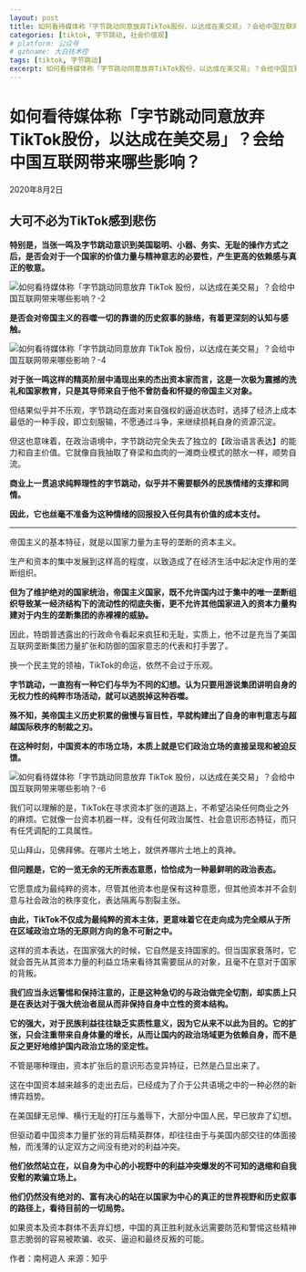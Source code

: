 ```yaml
---
layout: post
title: 如何看待媒体称「字节跳动同意放弃TikTok股份，以达成在美交易」？会给中国互联网带来哪些影响？
categories: [tiktok, 字节跳动, 社会价值观]
# platform: 公众号
# gzhname: 大白技术控
tags: [tiktok, 字节跳动]
excerpt: 如何看待媒体称「字节跳动同意放弃TikTok股份，以达成在美交易」？会给中国互联网带来哪些影响？
---
```


# 如何看待媒体称「字节跳动同意放弃TikTok股份，以达成在美交易」？会给中国互联网带来哪些影响？

2020年8月2日

## 大可不必为TikTok感到悲伤

**特别是，当张一鸣及字节跳动意识到美国聪明、小器、务实、无耻的操作方式之后，是否会对于一个国家的价值力量与精神意志的必要性，产生更高的依赖感与真正的敬意。**

![如何看待媒体称「字节跳动同意放弃 TikTok 股份，以达成在美交易」？会给中国互联网带来哪些影响？-2](https://cdn.jsdelivr.net/gh/yanglr/images/zhzz2020e4vir.jpg)

**是否会对帝国主义的吞噬一切的靠谱的历史叙事的脉络，有着更深刻的认知与感触。**

![如何看待媒体称「字节跳动同意放弃 TikTok 股份，以达成在美交易」？会给中国互联网带来哪些影响？-4](https://cdn.jsdelivr.net/gh/yanglr/images/zhzz2020jb7lp.jpg)

**对于张一鸣这样的精英阶层中涌现出来的杰出资本家而言，这是一次极为震撼的洗礼和国家教育，只是其导师来自于他不曾防备和怀疑的帝国主义对象。**

但结果似乎并不乐观，字节跳动在面对来自强权的逼迫状态时，选择了经济上成本最低的一种手段，即立刻服输，不愿通过斗争，来继续损耗自身的资源沉淀。

但这也意味着，在政治语境中，字节跳动完全失去了独立的【政治语言表达】的能力和自主价值。它就像自我抽取了脊梁和血肉的一滩商业模式的脓水一样，顺势自流。

**商业上一贯追求纯粹理性的字节跳动，似乎并不需要额外的民族情绪的支撑和同情。**

**因此，它也丝毫不准备为这种情绪的回报投入任何具有价值的成本支付。**

------

帝国主义的基本特征，就是以国家力量为主导的垄断的资本主义。

生产和资本的集中发展到这样高的程度，以致造成了在经济生活中起决定作用的垄断组织。

**但为了维护绝对的国家统治，帝国主义国家，既不允许国内过于集中的唯一垄断组织导致某一经济结构下的流动性的彻底失衡，更不允许其他国家进入的资本力量构建对于内生的垄断集团的赤裸裸的威胁。**

因此，特朗普透露出的行政命令看起来疯狂和无耻，实质上，他不过是充当了美国互联网垄断集团力量扩张和防御的国家意志的代表和打手罢了。

换一个民主党的领袖，TikTok的命运，依然不会过于乐观。

**字节跳动，一直抱有一种它们与华为不同的幻想。认为只要用游说集团讲明自身的无权力性的纯粹市场活动，就可以逃脱掉这种吞噬。**

**殊不知，美帝国主义历史积累的傲慢与盲目性，早就构建出了自身的审判意志与超越国际秩序的制裁之刃。**

**在这种时刻，中国资本的市场立场，本质上就是它们政治立场的直接呈现和被迫反馈。**

![如何看待媒体称「字节跳动同意放弃 TikTok 股份，以达成在美交易」？会给中国互联网带来哪些影响？-6](https://cdn.jsdelivr.net/gh/yanglr/images/zhzz2020pqw7i.jpg)

我们可以理解的是，TikTok在寻求资本扩张的道路上，不希望沾染任何商业之外的麻烦。它就像一台资本机器一样，没有任何政治属性、社会意识形态特征，而只有任凭调配的工具属性。

见山拜山，见佛拜佛。在哪片土地上，就供养哪片土地上的真神。

**但问题是，它的一览无余的无所表态意愿，恰恰成为一种最鲜明的政治表态。**

它愿意成为最纯粹的资本，尽管其他资本也是保有这种意愿，但其他资本并不会刻意与社会政治的秩序变化，表达隔离与割裂主张。

**由此，TikTok不仅成为最纯粹的资本主体，更意味着它在走向成为完全顺从于所在区域政治立场的无原则方向的急不可耐之中。**

这样的资本表达，在国家强大的时候，它自然是支持国家的。但当国家衰落时，它就会首先从其资本力量的利益立场来看待其需要屈从的对象，且毫不在意对于国家的背叛。

**我们应当永远警惕和保持注意的，正是这种急切的与政治做完全切割，却实质上只是在表达对于强大统治者屈从而非保持自身中立性的资本结构。**

**它的强大，对于民族利益往往缺乏实质性意义，因为它从来不以此为目的。它的扩张，只会注重带来自身体量的增长，从而让国内的政治场域更为依赖自身，而不是反之更好地维护国内政治立场的坚定性。**

不管是哪种理由，资本扩张后的意识形态变异特征，已然是凸显出来了。

这在中国资本越来越多的走出去后，已经成为了介于公共语境之中的一种必然的新博弈趋势。

在美国肆无忌惮、横行无耻的打压与羞辱下，大部分中国人民，早已放弃了幻想。

但驱动着中国资本力量扩张的背后精英群体，却往往由于与美国内部交往的体面接触，而浅薄的认定双方之间没有绝对的利益冲突。

**他们依然站立在，以自身为中心的小视野中的利益冲突爆发的不可知的退缩和自我安慰的欺骗立场上。**

**他们仍然没有绝对的、富有决心的站在以国家为中心的真正的世界视野和历史叙事的路径上，看待目前的一切局势。**

如果资本及资本群体不丢弃幻想，中国的真正胜利就永远需要防范和警惕这些精神意志脆弱的容易被欺骗、收买、逼迫和最终反叛的可能。

作者：南柯遊人
来源：知乎
